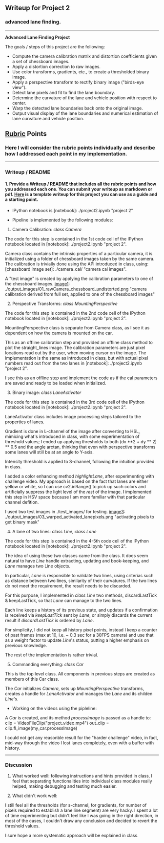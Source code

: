 ## Writeup for Project 2

### advanced lane finding.

---

**Advanced Lane Finding Project**

The goals / steps of this project are the following:

* Compute the camera calibration matrix and distortion coefficients given a set of chessboard images.
* Apply a distortion correction to raw images.
* Use color transforms, gradients, etc., to create a thresholded binary image.
* Apply a perspective transform to rectify binary image ("birds-eye view").
* Detect lane pixels and fit to find the lane boundary.
* Determine the curvature of the lane and vehicle position with respect to center.
* Warp the detected lane boundaries back onto the original image.
* Output visual display of the lane boundaries and numerical estimation of lane curvature and vehicle position.

[//]: # (Image References)

[image1]: ./output_images/01_rawCamera_chessboard_undistorted.png "camera calibration derived from full set, applied to one of the chessboard images"
[image2]: ./output_images/02_mountedCamera_straightlines_undistorted_and_perspective.png "perspective calibration derived from straight road, applied to both images"
[image3]: ./output_images/03_warped_activated_lanepixels.png "activating pixels to get binary mask"
[video1]: ./out_project_video.mp4 "Video: project, showing reasonable performance"
[video2]: ./out_challenge_video.mp4 "Video: challenge, showing somewhat questionable performance"
[video3]: ./out_harder_challenge_video.mp4 "Video: harder challenge, not good at all, placeholder for future improvement"

## [Rubric](https://review.udacity.com/#!/rubrics/571/view) Points

### Here I will consider the rubric points individually and describe how I addressed each point in my implementation.  

---

### Writeup / README

#### 1. Provide a Writeup / README that includes all the rubric points and how you addressed each one.  You can submit your writeup as markdown or pdf.  [Here](https://github.com/udacity/CarND-Advanced-Lane-Lines/blob/master/writeup_template.md) is a template writeup for this project you can use as a guide and a starting point.  

* IPython notebook is [notebook]: ./project2.ipynb "project 2"

* Pipeline is implemented by the following modules:

1. Camera Calibration: *class Camera*

The code for this step is contained in the 1st code cell of the IPython notebook located in [notebook]: ./project2.ipynb "project 2". 

Camera class contains the intrinsic properties of a particular camera, it is initialized using a folder of chessboard images taken by the same camera.  The calibration is trivially done using the API introduced in class, using: [chessboard image set]: ./camera_cal/ "camera cal images". 

A "test image" is created by applying the calibration parameters to one of the chessboard images.
[image1]: ./output_images/01_rawCamera_chessboard_undistorted.png "camera calibration derived from full set, applied to one of the chessboard images"

2. Perspective Transforms: *class MountingPerspective*

The code for this step is contained in the 2nd code cell of the IPython notebook located in [notebook]: ./project2.ipynb "project 2". 

MountingPerspective class is separate from Camera class, as I see it as dependent on how the camera is mounted on the car.

This as an offline calibration step and provided an offline class method to plot the straight_lines image.  The calibration parameters are just pixel locations read out by the user, when moving cursor on the image.  The implementation is the same as introduced in class, but with actual pixel numbers read out from the two lanes in [notebook]: ./project2.ipynb "project 2". 

I see this as an offline step and implement the code as if the cal parameters are saved and ready to be loaded when initialized.

[image2]: ./output_images/02_mountedCamera_straightlines_undistorted_and_perspective.png "perspective calibration derived from straight road, applied to both images"

3. Binary image: *class LaneActivator*

The code for this step is contained in the 3rd code cell of the IPython notebook located in [notebook]: ./project2.ipynb "project 2". 

LaneActivator class includes image processing steps tailored to the properties of lanes.

Gradient is done in L-channel of the image after converting to HSL, mimicing what's introduced in class, with some experimentation of threshold values;  I ended up applying thresholds to both (dx **2 + dy ** 2) ** 0.5 and the angle arctan, thinking that even with perspective transforms some lanes will still be at an angle to Y-axis.

Intensity threshold is applied to S-channel, following the intuition provided in class.

I added a color enhancing method *highlightLane*, after experimenting with challenge video.  My approach is based on the fact that lanes are either yellow or white, so I can use cv2.inRange() to pick up such colors and artificially suppress the light level of the *rest* of the image.  I implemented this step in HSV space because I am more familiar with that particular channel defition.

I used two test images in ./test_images/ for testing.
[image3]: ./output_images/03_warped_activated_lanepixels.png "activating pixels to get binary mask"

4. A lane of two lines: *class Line*, *class Lane*

The code for this step is contained in the 4-5th code cell of the IPython notebook located in [notebook]: ./project2.ipynb "project 2". 

The idea of using these two classes came from the class.  It does seem natural to have *Line* handle extracting, updating and book-keeping, and *Lane* manages two Line objects.

In particular, *Lane* is responsible to validate two lines, using criterias such as distance between two lines, similarity of their curvatures.  If the two lines do not meet the requirement, the result needs to be discarded.

For this purpose, I implemented in *class Line* two methods, discardLastTick & keepLastTick, so that *Lane* can manage to the two lines.

Each line keeps a history of its previous state, and updates if a confirmation is received via *keepLastTick* sent by *Lane*, or simply discards the current result if *discardLastTick* is ordered by *Lane*.

For simplicity, I did not keep all history pixel points, instead I keep a counter of past frames (max at 10, i.e. ~ 0.3 sec for a 30FPS camera) and use that as a weight factor to update *Line*'s status, putting a higher emphasis on previous knowledge.

The rest of the implementation is rather trivial.

5. Commanding everything: *class Car*

This is the top level class.  All components in previous steps are created as members of this Car class.

The *Car* initializes *Camera*, sets up *MountingPerspective* transforms, creates a handle for *LaneActivator* and manages the *Lane* and its childen *Line*'s.


* Working on the videos using the pipleline:

A *Car* is created, and its method *processImage* is passed as a handle to:
clip = VideoFileClip("project_video.mp4")
out_clip = clip.fl_image(my_car.processImage)

[video1]: ./out_project_video.mp4 "Video: project, showing reasonable performance"
[video2]: ./out_challenge_video.mp4 "Video: challenge, showing somewhat questionable performance"

I could not get any reasonble result for the "harder challenge" video, in fact, mid-way through the video I lost lanes completely, even with a buffer with history.

---

### Discussion

1. What worked well: following instructions and hints provided in class, I feel that separating functionalities into individual class modules really helped, making debugging and testing much easier.

2. What didn't work well:

I still feel all the thresholds (for s-channel, for gradients, for number of pixels required to establish a lane line segment) are very hacky.  I spent a lot of time experimenting but didn't feel like I was going in the right direction, in most of the cases, I couldn't draw any conclusion and decided to revert the threshold values.

I sure hope a more systematic approach will be explained in class.